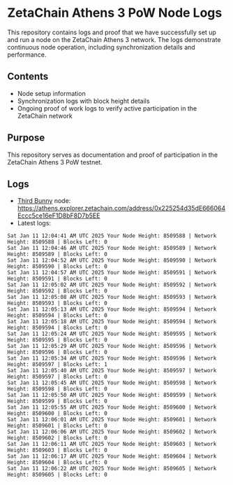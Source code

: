 # ZetaChain Athens 3 PoW Node Logs
This repository contains logs and proof that we have successfully set up and run a node on the ZetaChain Athens 3 network. The logs demonstrate continuous node operation, including synchronization details and performance.

## Contents
- Node setup information
- Synchronization logs with block height details
- Ongoing proof of work logs to verify active participation in the ZetaChain network

## Purpose
This repository serves as documentation and proof of participation in the ZetaChain Athens 3 PoW testnet.

## Logs

- [Third Bunny](https://thirdbunny.xyz/) node: https://athens.explorer.zetachain.com/address/0x225254d35dE666064Eccc5ce16eF1D8bF8D7b5EE
- Latest logs:
```
Sat Jan 11 12:04:41 AM UTC 2025 Your Node Height: 8509588 | Network Height: 8509588 | Blocks Left: 0
Sat Jan 11 12:04:46 AM UTC 2025 Your Node Height: 8509589 | Network Height: 8509589 | Blocks Left: 0
Sat Jan 11 12:04:52 AM UTC 2025 Your Node Height: 8509590 | Network Height: 8509590 | Blocks Left: 0
Sat Jan 11 12:04:57 AM UTC 2025 Your Node Height: 8509591 | Network Height: 8509591 | Blocks Left: 0
Sat Jan 11 12:05:02 AM UTC 2025 Your Node Height: 8509592 | Network Height: 8509592 | Blocks Left: 0
Sat Jan 11 12:05:08 AM UTC 2025 Your Node Height: 8509593 | Network Height: 8509593 | Blocks Left: 0
Sat Jan 11 12:05:13 AM UTC 2025 Your Node Height: 8509594 | Network Height: 8509594 | Blocks Left: 0
Sat Jan 11 12:05:18 AM UTC 2025 Your Node Height: 8509594 | Network Height: 8509594 | Blocks Left: 0
Sat Jan 11 12:05:24 AM UTC 2025 Your Node Height: 8509595 | Network Height: 8509595 | Blocks Left: 0
Sat Jan 11 12:05:29 AM UTC 2025 Your Node Height: 8509596 | Network Height: 8509596 | Blocks Left: 0
Sat Jan 11 12:05:34 AM UTC 2025 Your Node Height: 8509596 | Network Height: 8509597 | Blocks Left: 1
Sat Jan 11 12:05:40 AM UTC 2025 Your Node Height: 8509597 | Network Height: 8509597 | Blocks Left: 0
Sat Jan 11 12:05:45 AM UTC 2025 Your Node Height: 8509598 | Network Height: 8509598 | Blocks Left: 0
Sat Jan 11 12:05:50 AM UTC 2025 Your Node Height: 8509599 | Network Height: 8509599 | Blocks Left: 0
Sat Jan 11 12:05:55 AM UTC 2025 Your Node Height: 8509600 | Network Height: 8509600 | Blocks Left: 0
Sat Jan 11 12:06:01 AM UTC 2025 Your Node Height: 8509601 | Network Height: 8509601 | Blocks Left: 0
Sat Jan 11 12:06:06 AM UTC 2025 Your Node Height: 8509602 | Network Height: 8509602 | Blocks Left: 0
Sat Jan 11 12:06:11 AM UTC 2025 Your Node Height: 8509603 | Network Height: 8509603 | Blocks Left: 0
Sat Jan 11 12:06:17 AM UTC 2025 Your Node Height: 8509604 | Network Height: 8509604 | Blocks Left: 0
Sat Jan 11 12:06:22 AM UTC 2025 Your Node Height: 8509605 | Network Height: 8509605 | Blocks Left: 0
```
